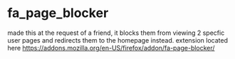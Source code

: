 # fa_page_blocker
made this at the request of a friend, it blocks them from viewing 2 specfic user pages and redirects them to the homepage instead. extension located here
https://addons.mozilla.org/en-US/firefox/addon/fa-page-blocker/
